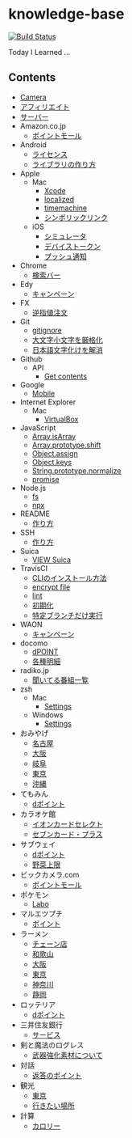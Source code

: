 # knowledge-base
[![Build Status](https://travis-ci.org/tanjo/knowledge-base.svg?branch=master)](https://travis-ci.org/tanjo/knowledge-base)

Today I Learned …

## Contents

- [Camera](Camera.md)
- [アフィリエイト](アフィリエイト.md)
- [サーバー](サーバー.md)
- Amazon.co.jp
  - [ポイントモール](Amazon.co.jp/ポイントモール.md)
- Android
  - [ライセンス](Android/ライセンス.md)
  - [ライブラリの作り方](Android/ライブラリの作り方.md)
- Apple
  - Mac
    - [Xcode](Apple/Mac/Xcode.md)
    - [localized](Apple/Mac/localized.md)
    - [timemachine](Apple/Mac/timemachine.md)
    - [シンボリックリンク](Apple/Mac/シンボリックリンク.md)
  - iOS
    - [シミュレータ](Apple/iOS/シミュレータ.md)
    - [デバイストークン](Apple/iOS/デバイストークン.md)
    - [プッシュ通知](Apple/iOS/プッシュ通知.md)
- Chrome
  - [検索バー](Chrome/検索バー.md)
- Edy
  - [キャンペーン](Edy/キャンペーン.md)
- FX
  - [逆指値注文](FX/逆指値注文.md)
- Git
  - [gitignore](Git/gitignore.md)
  - [大文字小文字を厳格化](Git/大文字小文字を厳格化.md)
  - [日本語文字化けを解消](Git/日本語文字化けを解消.md)
- Github
  - API
    - [Get contents](Github/API/Get%20contents.md)
- Google
  - [Mobile](Google/Mobile.md)
- Internet Explorer
  - Mac
    - [VirtualBox](Internet%20Explorer/Mac/VirtualBox.md)
- JavaScript
  - [Array.isArray](JavaScript/Array.isArray.md)
  - [Array.prototype.shift](JavaScript/Array.prototype.shift.md)
  - [Object.assign](JavaScript/Object.assign.md)
  - [Object.keys](JavaScript/Object.keys.md)
  - [String.prototype.normalize](JavaScript/String.prototype.normalize.md)
  - [promise](JavaScript/promise.md)
- Node.js
  - [fs](Node.js/fs.md)
  - [npx](Node.js/npx.md)
- README
  - [作り方](README/作り方.md)
- SSH
  - [作り方](SSH/作り方.md)
- Suica
  - [VIEW Suica](Suica/VIEW%20Suica.md)
- TravisCI
  - [CLIのインストール方法](TravisCI/CLIのインストール方法.md)
  - [encrypt file](TravisCI/encrypt%20file.md)
  - [lint](TravisCI/lint.md)
  - [初期化](TravisCI/初期化.md)
  - [特定ブランチだけ実行](TravisCI/特定ブランチだけ実行.md)
- WAON
  - [キャンペーン](WAON/キャンペーン.md)
- docomo
  - [dPOINT](docomo/dPOINT.md)
  - [各種明細](docomo/各種明細.md)
- radiko.jp
  - [聞いてる番組一覧](radiko.jp/聞いてる番組一覧.md)
- zsh
  - Mac
    - [Settings](zsh/Mac/Settings.md)
  - Windows
    - [Settings](zsh/Windows/Settings.md)
- おみやげ
  - [名古屋](おみやげ/名古屋.md)
  - [大阪](おみやげ/大阪.md)
  - [岐阜](おみやげ/岐阜.md)
  - [東京](おみやげ/東京.md)
  - [沖縄](おみやげ/沖縄.md)
- てもみん
  - [dポイント](てもみん/dポイント.md)
- カラオケ館
  - [イオンカードセレクト](カラオケ館/イオンカードセレクト.md)
  - [セブンカード・プラス](カラオケ館/セブンカード・プラス.md)
- サブウェイ
  - [dポイント](サブウェイ/dポイント.md)
  - [野菜上限](サブウェイ/野菜上限.md)
- ビックカメラ.com
  - [ポイントモール](ビックカメラ.com/ポイントモール.md)
- ポケモン
  - [Labo](ポケモン/Labo.md)
- マルエツプチ
  - [ポイント](マルエツプチ/ポイント.md)
- ラーメン
  - [チェーン店](ラーメン/チェーン店.md)
  - [和歌山](ラーメン/和歌山.md)
  - [大阪](ラーメン/大阪.md)
  - [東京](ラーメン/東京.md)
  - [神奈川](ラーメン/神奈川.md)
  - [静岡](ラーメン/静岡.md)
- ロッテリア
  - [dポイント](ロッテリア/dポイント.md)
- 三井住友銀行
  - [サービス](三井住友銀行/サービス.md)
- 剣と魔法のログレス
  - [武器強化素材について](剣と魔法のログレス/武器強化素材について.md)
- 対話
  - [返答のポイント](対話/返答のポイント.md)
- 観光
  - [東京](観光/東京.md)
  - [行きたい場所](観光/行きたい場所.md)
- 計算
  - [カロリー](計算/カロリー.md)
